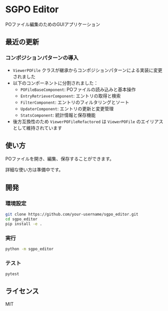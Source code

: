 # SGPO Editor

POファイル編集のためのGUIアプリケーション

## 最近の更新

### コンポジションパターンの導入

- `ViewerPOFile` クラスが継承からコンポジションパターンによる実装に変更されました
- 以下のコンポーネントに分割されました：
  - `POFileBaseComponent`: POファイルの読み込みと基本操作
  - `EntryRetrieverComponent`: エントリの取得と検索
  - `FilterComponent`: エントリのフィルタリングとソート
  - `UpdaterComponent`: エントリの更新と変更管理
  - `StatsComponent`: 統計情報と保存機能
- 後方互換性のため `ViewerPOFileRefactored` は `ViewerPOFile` のエイリアスとして維持されています

## 使い方

POファイルを開き、編集、保存することができます。

詳細な使い方は準備中です。

## 開発

### 環境設定

```bash
git clone https://github.com/your-username/sgpo_editor.git
cd sgpo_editor
pip install -e .
```

### 実行

```bash
python -m sgpo_editor
```

### テスト

```bash
pytest
```

## ライセンス

MIT
